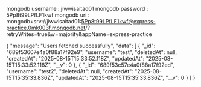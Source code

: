 mongodb username : jiwwisaitad01
mongodb password : 5Pp8t99LPfLF1kwf
mongodb uri : mongodb+srv://jiwwisaitad01:5Pp8t99LPfLF1kwf@express-practice.0mk003f.mongodb.net/?retryWrites=true&w=majority&appName=express-practice

{
"message": "Users fetched successfully",
"data": [
{
"_id": "689f53607e4a0f88a17f92e9",
"username": "test",
"deletedAt": null,
"createdAt": "2025-08-15T15:33:52.118Z",
"updatedAt": "2025-08-15T15:33:52.118Z",
"__v": 0
},
{
"_id": "689f53c57e4a0f88a17f92ed",
"username": "test2",
"deletedAt": null,
"createdAt": "2025-08-15T15:35:33.836Z",
"updatedAt": "2025-08-15T15:35:33.836Z",
"__v": 0
}
]
}
